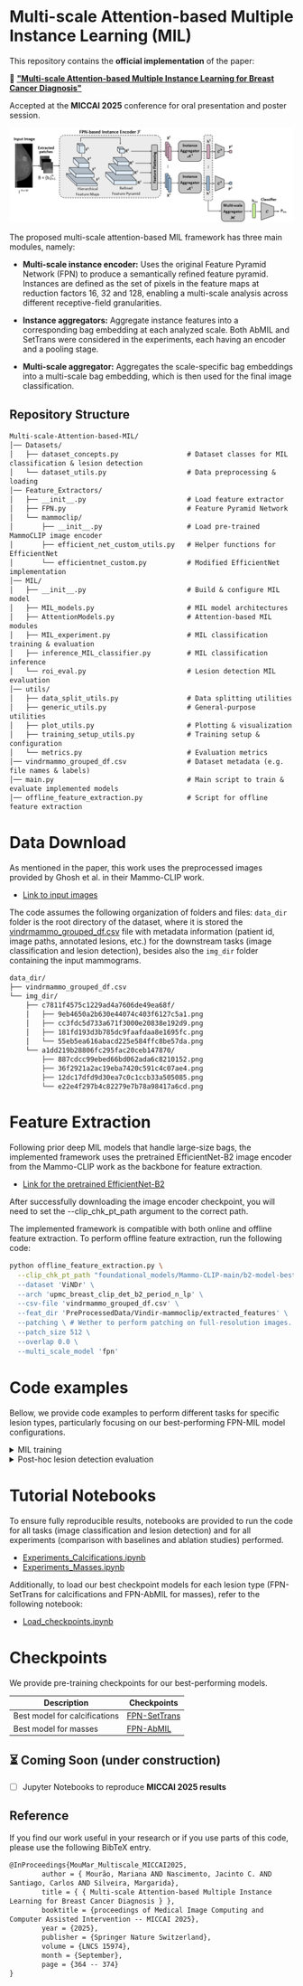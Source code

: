 # Multi-scale Attention-based Multiple Instance Learning (MIL)

This repository contains the **official implementation** of the paper:

📄 [**"Multi-scale Attention-based Multiple Instance Learning for Breast Cancer Diagnosis"**](https://link.springer.com/chapter/10.1007/978-3-032-05182-0_36)

Accepted at the **MICCAI 2025** conference for oral presentation and poster session. 

![Multi-scale attention-based MIL framework](figs/FPN-MIL.png)

The proposed multi-scale attention-based MIL framework has three main modules, namely: 
- **Multi-scale instance encoder:** Uses the original Feature Pyramid Network (FPN) to produce a semantically refined feature pyramid. Instances are defined as the set of pixels in the feature maps at reduction factors 16, 32 and 128, enabling a multi-scale analysis across different receptive-field granularities.  

- **Instance aggregators:** Aggregate instance features into a corresponding bag embedding at each analyzed scale. Both AbMIL and SetTrans were considered in the experiments, each having an encoder and a pooling stage.  

- **Multi-scale aggregator:** Aggregates the scale-specific bag embeddings into a multi-scale bag embedding, which is then used for the final image classification.


## Repository Structure

```plaintext
Multi-scale-Attention-based-MIL/
│── Datasets/                  
│   ├── dataset_concepts.py                 # Dataset classes for MIL classification & lesion detection   
│   └── dataset_utils.py                    # Data preprocessing & loading    
│── Feature_Extractors/                   
│   ├── __init__.py                         # Load feature extractor  
│   ├── FPN.py                              # Feature Pyramid Network
│   └── mammoclip/                          
│       ├── __init__.py                     # Load pre-trained MammoCLIP image encoder
│       ├── efficient_net_custom_utils.py   # Helper functions for EfficientNet 
│       └── efficientnet_custom.py          # Modified EfficientNet implementation 
│── MIL/                                    
│   ├── __init__.py                         # Build & configure MIL model
│   ├── MIL_models.py                       # MIL model architectures
│   ├── AttentionModels.py                  # Attention-based MIL modules   
│   ├── MIL_experiment.py                   # MIL classification training & evaluation 
│   ├── inference_MIL_classifier.py         # MIL classification inference   
│   └── roi_eval.py                         # Lesion detection MIL evaluation 
│── utils/                                  
│   ├── data_split_utils.py                 # Data splitting utilities    
│   ├── generic_utils.py                    # General-purpose utilities 
│   ├── plot_utils.py                       # Plotting & visualization 
│   ├── training_setup_utils.py             # Training setup & configuration
│   └── metrics.py                          # Evaluation metrics 
│── vindrmammo_grouped_df.csv               # Dataset metadata (e.g. file names & labels)  
│── main.py                                 # Main script to train & evaluate implemented models 
│── offline_feature_extraction.py           # Script for offline feature extraction  
````

# Data Download

As mentioned in the paper, this work uses the preprocessed images provided by Ghosh et al. in their Mammo-CLIP work. 
- [Link to input images](https://www.kaggle.com/datasets/shantanughosh/vindr-mammogram-dataset-dicom-to-png)

The code assumes the following organization of folders and files: `data_dir` folder is the root directory of the dataset, where it is stored the [vindrmammo_grouped_df.csv](vindrmammo_grouped_df.csv) file with metadata information (patient id, image paths, annotated lesions, etc.) for the downstream tasks (image classification and lesion detection), besides also the `img_dir` folder containing the input mammograms.

```plaintext
data_dir/
├── vindrmammo_grouped_df.csv
└── img_dir/
    ├── c7811f4575c1229ad4a7606de49ea68f/
    │   ├── 9eb4650a2b630e44074c403f6127c5a1.png
    │   ├── cc3fdc5d733a671f3000e20838e192d9.png
    │   ├── 181fd193d3b785dc9faafdaa8e1695fc.png
    │   └── 55eb5ea616abacd225e584ffc8be57da.png
    └── a1dd219b28806fc295fac20ceb147870/
        ├── 887cdcc99ebed66bd062ada6c8210152.png
        ├── 36f2921a2ac19eba7420c591c4c07ae4.png
        ├── 12dc17dfd9d30ea7c0c1ccb33a505085.png
        └── e22e4f297b4c82279e7b78a98417a6cd.png
````

# Feature Extraction 

Following prior deep MIL models that handle large-size bags, the implemented framework uses the pretrained EfficientNet-B2 image encoder from the Mammo-CLIP work as the backbone for feature extraction. 
- [Link for the pretrained EfficientNet-B2](https://huggingface.co/shawn24/Mammo-CLIP/blob/main/Pre-trained-checkpoints/b2-model-best-epoch-10.tar)

After successfully downloading the image encoder checkpoint, you will need to set the --clip_chk_pt_path argument to the correct path. 

The implemented framework is compatible with both online and offline feature extraction. To perform offline feature extraction, run the following code:

```bash
python offline_feature_extraction.py \
  --clip_chk_pt_path "foundational_models/Mammo-CLIP-main/b2-model-best-epoch-10.tar" \ # Path to Mammo-CLIP's image encoder checkpoint
  --dataset 'ViNDr' \
  --arch 'upmc_breast_clip_det_b2_period_n_lp' \
  --csv-file 'vindrmammo_grouped_df.csv' \
  --feat_dir 'PreProcessedData/Vindir-mammoclip/extracted_features' \
  --patching \ # Wether to perform patching on full-resolution images. If false, it will consider previously extracted patches that were saved in a directory
  --patch_size 512 \ 
  --overlap 0.0 \
  --multi_scale_model 'fpn'
```

# Code examples 

Bellow, we provide code examples to perform different tasks for specific lesion types, particularly focusing on our best-performing FPN-MIL model configurations. 

<details> <summary>MIL training</summary>

MIL performs an image classification task. By default, feature extraction is performed **offline**, meaning that the framework receives pre-extracted features as input (see the Feature Extraction section above).  

Alternatively, feature extraction can be set to **online**, in which case the framework receives images directly as input. In the online mode, the backbone can be either **frozen** or **finetuned**, controlled by the `--training_mode` argument (default is `"frozen"`, but it can also be set to `"finetune"`).  

Please refer to the `main.py` file to see the full range of available arguments.

- **Best-performing configuration for Calcifications**
```bash
python main.py \
  --data-dir "datasets/Vindir-mammoclip" \
  --img-dir "VinDir_preprocessed_mammoclip/images_png" \
  --csv-file "vindrmammo_grouped_df.csv" \
  --dataset 'ViNDr' \
  --label "Suspicious_Calcification" \
  --clip_chk_pt_path "foundational_models/Mammo-CLIP-main/b2-model-best-epoch-10.tar" \
  --train \
  --feature_extraction "offline" \ 
  --epochs 30 \
  --batch-size 8 \
  --eval_scheme 'kruns_train+val+test' \
  --n_runs 1 \
  --lr 5.0e-5 \
  --weighted-BCE 'y' \
  --mil_type 'pyramidal_mil' \
  --multi_scale_model 'fpn' \
  --fpn_dim 256 \
  --fcl_encoder_dim 256 \
  --fcl_dropout 0.25 \
  --type_mil_encoder 'isab' \
  --trans_layer_norm True \
  --pooling_type 'pma' \
  --drop_attention_pool 0.25 \
  --type_scale_aggregator 'gated-attention' \
  --deep_supervision \
  --scales 16 32 128
```

- **Best-performing configuration for Masses**
```bash
python main.py \
  --data-dir "datasets/Vindir-mammoclip" \
  --img-dir "VinDir_preprocessed_mammoclip/images_png" \
  --csv-file "vindrmammo_grouped_df.csv" \
  --dataset 'ViNDr' \
  --label "Mass" \
  --clip_chk_pt_path "foundational_models/Mammo-CLIP-main/b2-model-best-epoch-10.tar" \
  --train \
  --feature_extraction "offline" \ 
  --epochs 30 \
  --batch-size 8 \
  --eval_scheme 'kruns_train+val+test' \
  --n_runs 1 \
  --lr 5.0e-5 \
  --weighted-BCE 'y' \
  --mil_type 'pyramidal_mil' \
  --multi_scale_model 'fpn' \
  --fpn_dim 256 \
  --fcl_encoder_dim 256 \
  --fcl_dropout 0.25 \
  --pooling_type 'gated-attention' \
  --drop_attention_pool 0.25 \
  --type_scale_aggregator 'gated-attention' \
  --deep_supervision \
  --scales 16 32 128 
```

- `data-dir`: root directory of the dataset
- `img-dir`: directory containing images, absolute path
- `csv-file`: csv file containing image paths and labels
- `dataset`: dataset name, e.g. ViNDr 
- `label`: target label for classification, e.g., Mass, Suspicious_Calcification
- `clip_chk_pt_path`: path to the checkpoint of the pre-trained Mammo-CLIP model

  
</details>

<details> <summary>Post-hoc lesion detection evaluation </summary> 

Lesion detection is performed as a post-hoc analysis of the generated heatmaps (at each scale and at the multi-scale aggregated level).  

**Note:** For the lesion detection post-hoc analysis, feature extraction is set to **online** in order to define a higher percentage of overlap between extracted patches. This allows the generation of more fine-grained heatmaps, where the attention scores in overlapped regions are accumulated and averaged.

- **Best-performing configuration for Calcifications**
```bash
python main.py \
--data-dir "datasets/Vindir-mammoclip" \
--img-dir "VinDir_preprocessed_mammoclip/images_png" \
--csv-file "vindrmammo_grouped_df.csv" \
--dataset 'ViNDr' \
--label "Suspicious_Calcification" \
--clip_chk_pt_path "foundational_models/Mammo-CLIP-main/b2-model-best-epoch-10.tar" \
--roi_eval \
--resume <path-to-model-checkpoint> \
--feature_extraction 'online' \
--patch_size 512 \
--overlap 0.75 \
--mil_type 'pyramidal_mil' \
--multi_scale_model 'fpn' \
--fpn_dim 256 \
--fcl_encoder_dim 256 \
--fcl_dropout 0.25 \
--type_mil_encoder 'isab' \
--trans_layer_norm True \
--pooling_type 'pma' \
--drop_attention_pool 0.25 \
--type_scale_aggregator 'gated-attention' \
--deep_supervision \
--scales 16 32 128 
```

- **Best-performing configuration for Masses**
```bash
python main.py \
--data-dir "datasets/Vindir-mammoclip" \
--img-dir "VinDir_preprocessed_mammoclip/images_png" \
--csv-file "vindrmammo_grouped_df.csv" \
--dataset 'ViNDr' \
--label "Mass" \
--clip_chk_pt_path "foundational_models/Mammo-CLIP-main/b2-model-best-epoch-10.tar" \
--roi_eval \
--resume <path-to-model-checkpoint> \
--feature_extraction 'online' \
--patch_size 512 \
--overlap 0.75 \
--mil_type 'pyramidal_mil' \
--multi_scale_model 'fpn' \
--fpn_dim 256 \
--fcl_encoder_dim 256 \
--fcl_dropout 0.25 \
--pooling_type 'gated-attention' \
--drop_attention_pool 0.25 \
--type_scale_aggregator 'gated-attention' \
--deep_supervision \
--scales 16 32 128 
```

- `data-dir`: root directory of the dataset
- `img-dir`: directory containing images, absolute path
- `csv-file`: csv file containing image paths and labels
- `dataset`: dataset name, e.g. ViNDr 
- `label`: target label for classification, e.g., Mass, Suspicious_Calcification
- `clip_chk_pt_path`: path to the checkpoint of the pre-trained Mammo-CLIP model


</details>

# Tutorial Notebooks

To ensure fully reproducible results, notebooks are provided to run the code for all tasks (image classification and lesion detection) and for all experiments (comparison with baselines and ablation studies) performed.

- [Experiments_Calcifications.ipynb](notebooks/Experiments_Calcifications.ipynb)
- [Experiments_Masses.ipynb](notebooks/Experiments_Masses.ipynb)

Additionally, to load our best checkpoint models for each lesion type (FPN-SetTrans for calcifications and FPN-AbMIL for masses), refer to the following notebook:
- [Load_checkpoints.ipynb](notebooks/Load_checkpoints.ipynb)

# Checkpoints

We provide pre-training checkpoints for our best-performing models.  

|Description         | Checkpoints |
|--------------------|-------------|
| Best model for calcifications | [FPN-SetTrans](https://drive.google.com/file/d/1pcr5wa8cI7R8L-7MfkXBEBB2IE02NmMI/view?usp=sharing) |
| Best model for masses | [FPN-AbMIL](https://drive.google.com/file/d/1ptgub09TjB2oCpm2ij2OyaVDKT_5y8D0/view?usp=sharing) |

## ⏳ Coming Soon (under construction) 
- [ ] Jupyter Notebooks to reproduce **MICCAI 2025 results**

## Reference 

If you find our work useful in your research or if you use parts of this code, please use the following BibTeX entry.

```plaintext
@InProceedings{MouMar_Multiscale_MICCAI2025,
        author = { Mourão, Mariana AND Nascimento, Jacinto C. AND Santiago, Carlos AND Silveira, Margarida},
        title = { { Multi-scale Attention-based Multiple Instance Learning for Breast Cancer Diagnosis } },
        booktitle = {proceedings of Medical Image Computing and Computer Assisted Intervention -- MICCAI 2025},
        year = {2025},
        publisher = {Springer Nature Switzerland},
        volume = {LNCS 15974},
        month = {September},
        page = {364 -- 374}
}
````
